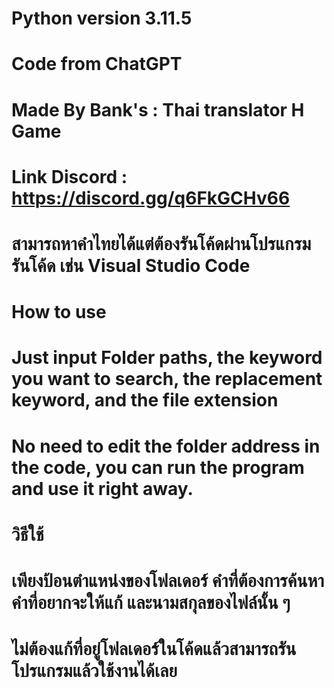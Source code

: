 # Python version 3.11.5
# Code from ChatGPT
# Made By Bank's : Thai translator H Game
# Link Discord : https://discord.gg/q6FkGCHv66
# สามารถหาคำไทยได้แต่ต้องรันโค้ดผ่านโปรแกรมรันโค้ด เช่น Visual Studio Code

# How to use
# Just input Folder paths, the keyword you want to search, the replacement keyword, and the file extension
# No need to edit the folder address in the code, you can run the program and use it right away.

# วิธีใช้
# เพียงป้อนตำแหน่งของโฟลเดอร์ คำที่ต้องการค้นหา คำที่อยากจะให้แก้ และนามสกุลของไฟล์นั้น ๆ 
# ไม่ต้องแก้ที่อยู่โฟลเดอร์ในโค้ดแล้วสามารถรันโปรแกรมแล้วใช้งานได้เลย
